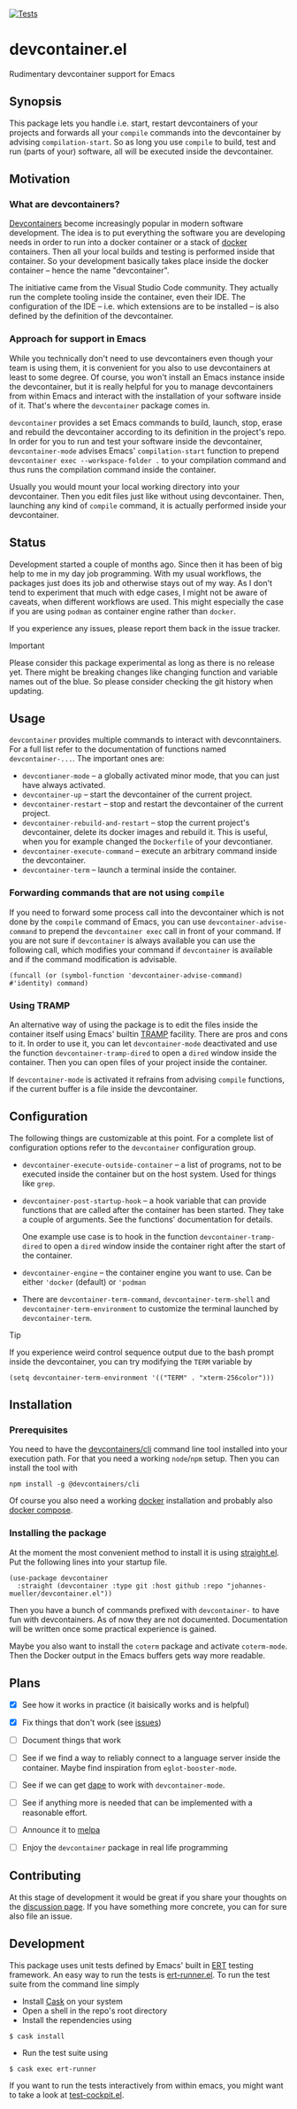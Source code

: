 [![Tests](https://github.com/johannes-mueller/devcontainer.el/actions/workflows/test.yml/badge.svg)](https://github.com/johannes-mueller/devcontainer.el/actions/workflows/test.yml)

# devcontainer.el

Rudimentary devcontainer support for Emacs


## Synopsis

This package lets you handle i.e. start, restart devcontainers of your projects
and forwards all your `compile` commands into the devcontainer by advising
`compilation-start`.  So as long you use `compile` to build, test and run
(parts of your) software, all will be executed inside the devcontainer.


## Motivation

### What are devcontainers?

[Devcontainers](https://containers.dev/) become increasingly popular in modern
software development.  The idea is to put everything the software you are
developing needs in order to run into a docker container or a stack of
[docker](https://docker.com) containers.  Then all your local builds and
testing is performed inside that container.  So your development basically
takes place inside the docker container – hence the name "devcontainer".

The initiative came from the Visual Studio Code community. They actually run
the complete tooling inside the container, even their IDE.  The configuration
of the IDE – i.e. which extensions are to be installed – is also defined by the
definition of the devcontainer.


### Approach for support in Emacs

While you technically don't need to use devcontainers even though your team is
using them, it is convenient for you also to use devcontainers at least to some
degree.  Of course, you won't install an Emacs instance inside the
devcontainer, but it is really helpful for you to manage devcontainers from
within Emacs and interact with the installation of your software inside of it.
That's where the `devcontainer` package comes in.

`devcontainer` provides a set Emacs commands to build, launch, stop, erase
and rebuild the devcontainer according to its definition in the project's repo.
In order for you to run and test your software inside the devcontainer,
`devcontainer-mode` advises Emacs' `compilation-start` function to prepend
`devcontainer exec --workspace-folder .` to your compilation command and thus
runs the compilation command inside the container.

Usually you would mount your local working directory into your devcontainer.
Then you edit files just like without using devcontainer.  Then, launching any
kind of `compile` command, it is actually performed inside your devcontainer.


## Status

Development started a couple of months ago.  Since then it has been of big help
to me in my day job programming.  With my usual workflows, the packages just
does its job and otherwise stays out of my way.  As I don't tend to experiment
that much with edge cases, I might not be aware of caveats, when different
workflows are used.  This might especially the case if you are using `podman`
as container engine rather than `docker`.

If you experience any issues, please report them back in the issue tracker.

> [!IMPORTANT]
> Please consider this package experimental as long as there is no release yet.
> There might be breaking changes like changing function and variable names out
> of the blue.  So please consider checking the git history when updating.


## Usage

`devcontainer` provides multiple commands to interact with devconntainers. For
a full list refer to the documentation of functions named `devcontainer-...`.
The important ones are:

* `devcontianer-mode` – a globally activated minor mode, that you can just have
  always activated.
* `devcontainer-up` – start the devcontainer of the current project.
* `devcontainer-restart` – stop and restart the devcontainer of the current
  project.
* `devcontainer-rebuild-and-restart` – stop the current project's devcontainer,
  delete its docker images and rebuild it.  This is useful, when you for
  example changed the `Dockerfile` of your devcontianer.
* `devcontainer-execute-command` – execute an arbitrary command inside the
  devcontainer.
* `devcontainer-term` – launch a terminal inside the container.


### Forwarding commands that are not using `compile`

If you need to forward some process call into the devcontainer which is not
done by the `compile` command of Emacs, you can use
`devcontainer-advise-command` to prepend the `devcontainer exec` call in front
of your command.  If you are not sure if `devcontainer` is always available you
can use the following call, which modifies your command if `devcontainer` is
available and if the command modification is advisable.

```elisp
(funcall (or (symbol-function 'devcontainer-advise-command) #'identity) command)
```

### Using TRAMP

An alternative way of using the package is to edit the files inside the
container itself using Emacs' builtin
[TRAMP](https://www.gnu.org/software/tramp/) facility. There are pros and cons
to it.  In order to use it, you can let `devcontainer-mode` deactivated and use
the function `devcontainer-tramp-dired` to open a `dired` window inside the
container. Then you can open files of your project inside the container.

If `devcontainer-mode` is activated it refrains from advising `compile`
functions, if the current buffer is a file inside the devcontainer.


## Configuration

The following things are customizable at this point. For a complete list of
configuration options refer to the `devcontainer` configuration group.

* `devcontainer-execute-outside-container` – a list of programs, not to be
  executed inside the container but on the host system. Used for things like
  `grep`.

* `devcontainer-post-startup-hook` – a hook variable that can provide functions
  that are called after the container has been started. They take a couple of
  arguments. See the functions' documentation for details.

  One example use case is to hook in the function `devcontainer-tramp-dired` to
  open a `dired` window inside the container right after the start of the
  container.

* `devcontainer-engine` – the container engine you want to use. Can be either
  `'docker` (default) or `'podman`

* There are `devcontainer-term-command`, `devcontainer-term-shell` and
  `devcontainer-term-environment` to customize the terminal launched by
  `devcontainer-term`.

> [!TIP]
> If you experience weird control sequence output due to the bash prompt inside
> the devcontainer, you can try modifying the `TERM` variable by
>
> ```elisp
> (setq devcontainer-term-environment '(("TERM" . "xterm-256color")))
> ```

## Installation

### Prerequisites

You need to have the [devcontainers/cli](https://github.com/devcontainers/cli)
command line tool installed into your execution path.  For that you need a
working `node`/`npm` setup.  Then you can install the tool with

```
npm install -g @devcontainers/cli
```

Of course you also need a working [docker](https://docker.com) installation and
probably also [docker compose](https://docs.docker.com/compose/).

### Installing the package

At the moment the most convenient method to install it is using
[straight.el](https://github.com/raxod502/straight.el). Put the following lines
into your startup file.

``` elisp
(use-package devcontainer
  :straight (devcontainer :type git :host github :repo "johannes-mueller/devcontainer.el"))
```

Then you have a bunch of commands prefixed with `devcontainer-` to have fun
with devcontainers. As of now they are not documented. Documentation will be
written once some practical experience is gained.

Maybe you also want to install the `coterm` package and activate `coterm-mode`.
Then the Docker output in the Emacs buffers gets way more readable.


## Plans

- [X] See how it works in practice (it baisically works and is helpful)
- [X] Fix things that don't work (see [issues](https://github.com/johannes-mueller/devcontainer.el/issues/))
- [ ] Document things that work
- [ ] See if we find a way to reliably connect to a language server inside the
      container.  Maybe find inspiration from `eglot-booster-mode`.
- [ ] See if we can get [dape](https://github.com/svaante/dape) to work with
  `devcontainer-mode`.
- [ ] See if anything more is needed that can be implemented with a reasonable
  effort.
- [ ] Announce it to [melpa](https://melpa.org/)
- [ ] Enjoy the `devcontainer` package in real life programming


## Contributing

At this stage of development it would be great if you share your thoughts on
the [discussion
page](https://github.com/johannes-mueller/devcontainer.el/discussions/).  If
you have something more concrete, you can for sure also file an issue.


## Development

This package uses unit tests defined by Emacs' built in
[ERT](https://www.gnu.org/software/emacs/manual/html_mono/ert.html) testing
framework. An easy way to run the tests is
[ert-runner.el](https://github.com/rejeep/ert-runner.el). To run the test suite
from the command line simply

* Install [Cask](https://github.com/cask/cask) on your system
* Open a shell in the repo's root directory
* Install the rependencies using
```
$ cask install
```
* Run the test suite using
```
$ cask exec ert-runner
```

If you want to run the tests interactively from within emacs, you might want to
take a look at
[test-cockpit.el](https://github.com/johannes-mueller/test-cockpit.el).
